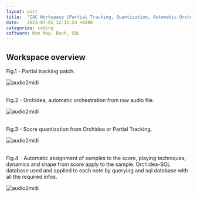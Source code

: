```yaml
---
layout: post
title:  "CAC Workspace (Partial Tracking, Quantization, Automatic Orchestration)"
date:   2023-07-01 12:11:54 +0200
categories: coding
software: Max Msp, Bach, SQL
---
```


## Workspace overview


<figcaption>Fig.1 - Partial tracking patch.</figcaption>

![audio2midi](/assets/images/partial-tracking.png)

<br>

<figcaption>Fig.2 - Orchidea, automatic orchestration from raw audio file.</figcaption>

![audio2midi](/assets/images/orchidea.png)

<br>

<figcaption>Fig.3 - Score quantization from Orchidea or Partial Tracking.</figcaption>

![audio2midi](/assets/images/quantization.png)

<br>

<figcaption>Fig.4 - Automatic assignment of samples to the score, playing techniques, dynamics and shape from score apply to the sample. Orchidea-SOL database used and applied to each note by querying and sql database with all the required infos.</figcaption>

![audio2midi](/assets/images/sampleplayback.png)

<br>


<br>